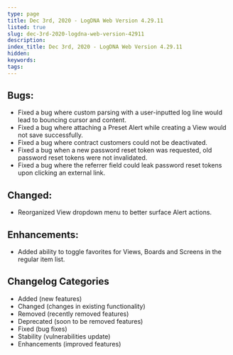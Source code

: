```yaml
---
type: page
title: Dec 3rd, 2020 - LogDNA Web Version 4.29.11
listed: true
slug: dec-3rd-2020-logdna-web-version-42911
description: 
index_title: Dec 3rd, 2020 - LogDNA Web Version 4.29.11
hidden: 
keywords: 
tags: 
---
```




## Bugs:
- Fixed a bug where custom parsing with a user-inputted log line would lead to bouncing cursor and content.
- Fixed a bug where attaching a Preset Alert while creating a View would not save successfully.
- Fixed a bug where contract customers could not be deactivated.
- Fixed a bug when a new password reset token was requested, old password reset tokens were not invalidated.
- Fixed a bug where the referrer field could leak password reset tokens upon clicking an external link.

## Changed:
- Reorganized View dropdown menu to better surface Alert actions.

## Enhancements:
- Added ability to toggle favorites for Views, Boards and Screens in the regular item list.


## Changelog Categories
* Added (new features)
* Changed (changes in existing functionality)
* Removed (recently removed features)
* Deprecated (soon to be removed features)
* Fixed (bug fixes)
* Stability (vulnerabilities update)
* Enhancements (improved features)

